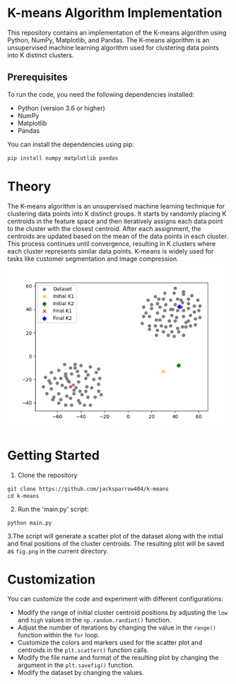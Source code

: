 # K-means Algorithm Implementation

This repository contains an implementation of the K-means algorithm using Python, NumPy, Matplotlib, and Pandas. The
K-means algorithm is an unsupervised machine learning algorithm used for clustering data points into K distinct
clusters.

## Prerequisites

To run the code, you need the following dependencies installed:

- Python (version 3.6 or higher)
- NumPy
- Matplotlib
- Pandas

You can install the dependencies using pip:

```bash
pip install numpy matplotlib pandas
```
# Theory
The K-means algorithm is an unsupervised machine learning technique for clustering data points into K distinct groups. It starts by randomly placing K centroids in the feature space and then iteratively assigns each data point to the cluster with the closest centroid. After each assignment, the centroids are updated based on the mean of the data points in each cluster. This process continues until convergence, resulting in K clusters where each cluster represents similar data points. K-means is widely used for tasks like customer segmentation and image compression.
![Figure for K-Means Algorithm](https://raw.githubusercontent.com/jacksparrow404/k-means/main/fig.png)
# Getting Started
1. Clone the repository
```
git clone https://github.com/jacksparrow404/k-means
cd k-means
```
2. Run the 'main.py' script:
```
python main.py
```
3.The script will generate a scatter plot of the dataset along with the initial and final positions of the cluster centroids. The resulting plot will be saved as `fig.png` in the current directory.
# Customization
You can customize the code and experiment with different configurations:
* Modify the range of initial cluster centroid positions by adjusting the `low` and `high` values in the `np.random.randint()` function.
* Adjust the number of iterations by changing the value in the `range()` function within the `for` loop.
* Customize the colors and markers used for the scatter plot and centroids in the `plt.scatter()` function calls.
* Modify the file name and format of the resulting plot by changing the argument in the `plt.savefig()` function.
* Modify the dataset by changing the values.




